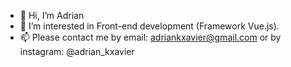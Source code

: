 - 👋 Hi, I’m Adrian
- 👀 I’m interested in Front-end development (Framework Vue.js).
- 📫 Please contact me by email: adriankxavier@gmail.com or by instagram: @adrian_kxavier

<!---
Adrian-kx/Adrian-kx is a ✨ special ✨ repository because its `README.md` (this file) appears on your GitHub profile.
You can click the Preview link to take a look at your changes.
--->

